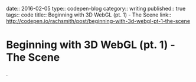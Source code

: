 date:: 2016-02-05
type:: codepen-blog
category:: writing
published:: true
tags:: code
title:: Beginning with 3D WebGL (pt. 1) - The Scene
link:: http://codepen.io/rachsmith/post/beginning-with-3d-webgl-pt-1-the-scene

# Beginning with 3D WebGL (pt. 1) - The Scene

.
